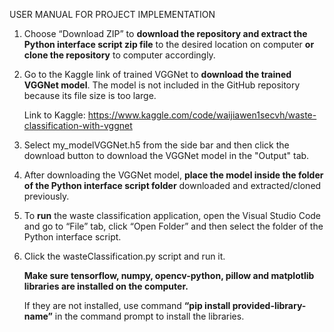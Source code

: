USER MANUAL FOR PROJECT IMPLEMENTATION
1. Choose “Download ZIP” to **download the repository and extract the Python interface script zip file** to the desired location on computer **or** **clone the repository** to computer accordingly.
2. Go to the Kaggle link of trained VGGNet to **download the trained VGGNet model**. The model is not included in the GitHub repository because its file size is too large.

   Link to Kaggle: https://www.kaggle.com/code/waijiawen1secvh/waste-classification-with-vggnet
4. Select my_modelVGGNet.h5 from the side bar and then click the download button to download the VGGNet model in the "Output" tab.
5. After downloading the VGGNet model, **place the model inside the folder of the Python interface script folder** downloaded and extracted/cloned previously.
6. To **run** the waste classification application, open the Visual Studio Code and go to “File” tab, click “Open Folder” and then select the folder of the Python interface script.
7. Click the wasteClassification.py script and run it.

   **Make sure tensorflow, numpy, opencv-python, pillow and matplotlib libraries are installed on the computer.**

   If they are not installed, use command **“pip install provided-library-name”** in the command prompt to install the libraries.
